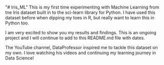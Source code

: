 "# Iris_ML" 
This is my first time experimenting with Machine Learning from tne Iris dataset built in to the sci-learn library for Python. I have used this dataset before when dipping my toes in R, but really want to learn this in Python too. 

I am very excited to show you my results and findings. This is an ongoing project and I will continue to add to this README.md file with dates.

The YouTube channel, DataProfessor inspired me to tackle this dataset on my own. I love watching his videos and continuing my learning journey in Data Science!
